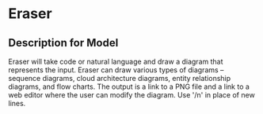 # Eraser

## Description for Model

Eraser will take code or natural language and draw a diagram that represents the input. Eraser can draw various types of diagrams – sequence diagrams, cloud architecture diagrams, entity relationship diagrams, and flow charts. The output is a link to a PNG file and a link to a web editor where the user can modify the diagram. Use '/n' in place of new lines.

